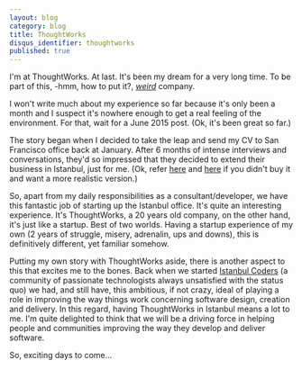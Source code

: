 ```yaml
---
layout: blog
category: blog
title: ThoughtWorks
disqus_identifier: thoughtworks
published: true
---
```


I'm at ThoughtWorks. At last. It's been my dream for a very long time. To be part of this, -hmm, how to put it?, <em><a href="http://martinfowler.com/bliki/ThreePillars.html">weird</a></em> company.

I won't write much about my experience so far because it's only been a month and I suspect it's nowhere enough to get a real feeling of the environment. For that, wait for a June 2015 post. (Ok, it's been great so far.)

The story began when I decided to take the leap and send my CV to San Francisco office back at January. After 6 months of intense interviews and conversations, they'd so impressed that they decided to extend their business in Istanbul, just for me. (Ok, refer <a href="http://jobs.thoughtworks.com/Turkey/JobDetail/Istanbul-Turkey-What-s-the-story-with-ThoughtWorks-Turkey-/1716">here</a> and <a href="http://www.hurriyet.com.tr/ekonomi/26481712.asp">here</a> if you didn't buy it and want a more realistic version.)

So, apart from my daily responsibilities as a consultant/developer, we have this fantastic job of starting up the Istanbul office. It's quite an interesting experience. It's ThoughtWorks, a 20 years old company, on the other hand, it's just like a startup. Best of two worlds. Having a startup experience of my own (2 years of struggle, misery, adrenalin, ups and downs), this is definitively different, yet familiar somehow.

Putting my own story with ThoughtWorks aside, there is another aspect to this that excites me to the bones. Back when we started <a href="http://istanbulcoders.org/">Istanbul Coders</a> (a community of passionate technologists always unsatisfied with the status quo) we had, and still have, this ambitious, if not crazy, ideal of playing a role in improving the way things work concerning software design, creation and delivery. In this regard, having ThoughtWorks in Istanbul means a lot to me. I'm quite delighted to think that we will be a driving force in helping people and communities improving the way they develop and deliver software.

So, exciting days to come...